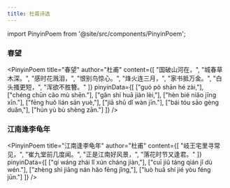 ```yaml
---
title: 杜甫诗选
---
```


import PinyinPoem from '@site/src/components/PinyinPoem';

<div className="hidden-title">

### 春望

</div>

<PinyinPoem 
  title="春望" 
  author="杜甫"
  content={[
    "国破山河在，",
    "城春草木深。",
    "感时花溅泪，",
    "恨别鸟惊心。",
    "烽火连三月，",
    "家书抵万金。",
    "白头搔更短，",
    "浑欲不胜簪。"
  ]}
  pinyinData={[
    ["guó pò shān hé zài,"],
    ["chéng chūn cǎo mù shēn."],
    ["gǎn shí huā jiàn lèi,"],
    ["hèn bié niǎo jīng xīn."],
    ["fēng huǒ lián sān yuè,"],
    ["jiā shū dǐ wàn jīn."],
    ["bái tóu sāo gèng duǎn,"],
    ["hún yù bù shèng zān."]
  ]}
/>

<div className="hidden-title">

### 江南逢李龟年

</div>

<PinyinPoem 
  title="江南逢李龟年" 
  author="杜甫"
  content={[
    "岐王宅里寻常见，",
    "崔九堂前几度闻。",
    "正是江南好风景，",
    "落花时节又逢君。"
  ]}
  pinyinData={[
    ["qí wáng zhái lǐ xún cháng jiàn,"],
    ["cuī jiǔ táng qián jǐ dù wén."],
    ["zhèng shì jiāng nán hǎo fēng jǐng,"],
    ["luò huā shí jié yòu féng jūn."]
  ]}
/> 